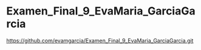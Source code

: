 # Examen_Final_9_EvaMaria_GarciaGarcia
https://github.com/evamgarcia/Examen_Final_9_EvaMaria_GarciaGarcia.git
